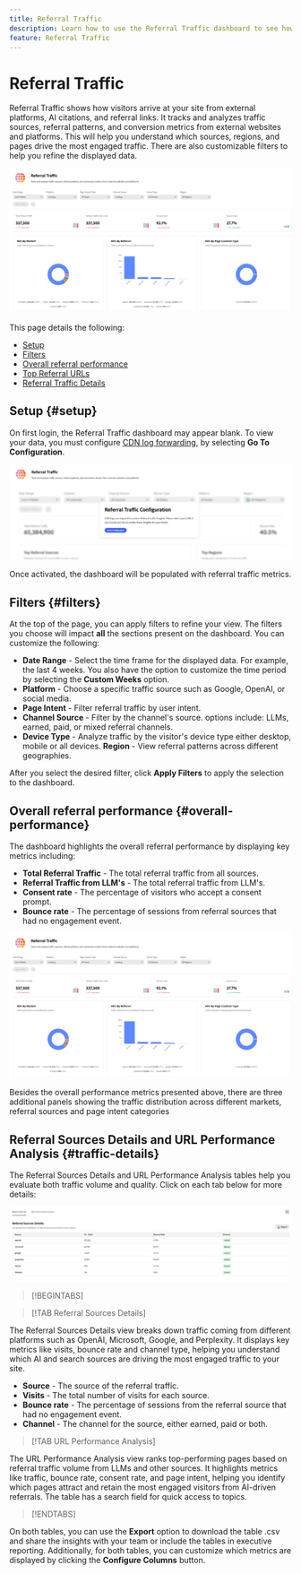 ```yaml
---
title: Referral Traffic
description: Learn how to use the Referral Traffic dashboard to see how visitors arrive at your site from external platforms, AI citations, and referral links.
feature: Referral Traffic
---
```


# Referral Traffic

Referral Traffic shows how visitors arrive at your site from external platforms, AI citations, and referral links. It tracks and analyzes traffic sources, referral patterns, and conversion metrics from external websites and platforms. This will help you understand which sources, regions, and pages drive the most engaged traffic. <!--Data is sourced from the CDN logs, a privacy-preserving source that does not capture personal user data.--> There are also customizable filters to help you refine the displayed data.

![Referral Page](/help/dashboards/assets/referral-traffic.png)

This page details the following:

* [Setup](#setup)
* [Filters](#filters)
* [Overall referral performance](#overall-performance)
* [Top Referral URLs](#top-referrals)
* [Referral Traffic Details](#traffic-details)

## Setup {#setup}

On first login, the Referral Traffic dashboard may appear blank. To view your data, you must configure [CDN log forwarding](/help/dashboards/customer-configuration.md#cdn-configuration), by selecting **Go To Configuration**.

![Referral Setup](/help/dashboards/assets/referral-setup1.png)

<!--- 1. Select your Source (either CDN logs or AEM Operational Telemetry).
2. Enter a primary contact email.
3. Click **Request activation** to enable data ingestion. Hiding this until confirmation from PM-->

Once activated, the dashboard will be populated with referral traffic metrics.

## Filters {#filters}

At the top of the page, you can apply filters to refine your view. The filters you choose will impact **all** the sections present on the dashboard. You can customize the following:

* **Date Range** - Select the time frame for the displayed data. For example, the last 4 weeks. You also have the option to customize the time period by selecting the **Custom Weeks** option.
* **Platform** - Choose a specific traffic source such as Google, OpenAI, or social media.
* **Page Intent**  - Filter referral traffic by user intent.
* **Channel Source** - Filter by the channel's source. options include: LLMs, earned, paid, or mixed referral channels.
* **Device Type** - Analyze traffic by the visitor's device type either desktop, mobile or all devices.
**Region** - View referral patterns across different geographies.

After you select the desired filter, click **Apply Filters** to apply the selection to the dashboard.

## Overall referral performance {#overall-performance}

The dashboard highlights the overall referral performance by displaying key metrics including:

* **Total Referral Traffic** - The total referral traffic from all sources.
* **Referral Traffic from LLM's** - The total referral traffic from LLM's.
* **Consent rate** -  The percentage of visitors who accept a consent prompt.
* **Bounce rate** - The percentage of sessions from referral sources that had no engagement event.

![Referral Page](/help/dashboards/assets/referral-traffic.png)

Besides the overall performance metrics presented above, there are three additional panels showing the traffic distribution across different markets, referral sources and page intent categories <!-- the **Top Regions** panel breaks down traffic by geography. Meanwhile, the **Top Referral Sources** panel shows the platforms driving the most visits. Trend indicators for the metrics show how these values are changing over time compared to the previous period.-->

<!--## Top Referral URLs {#top-referrals}

The Top Referral URLs list surfaces your site's most visited pages from referrals.

![Top Referral URLs](/help/dashboards/assets/top-url.png)-->

## Referral Sources Details and URL Performance Analysis {#traffic-details}

The Referral Sources Details and URL Performance Analysis tables help you evaluate both traffic volume and quality. Click on each tab below for more details:

![Referral Traffic Details](/help/dashboards/assets/traffic-details.png)

>[!BEGINTABS]

>[!TAB Referral Sources Details]

The Referral Sources Details view breaks down traffic coming from different platforms such as OpenAI, Microsoft, Google, and Perplexity. It displays key metrics like visits, bounce rate and channel type, helping you understand which AI and search sources are driving the most engaged traffic to your site.

* **Source** - The source of the referral traffic.
* **Visits** - The total number of visits for each source.
* **Bounce rate** - The percentage of sessions from the referral source that had no engagement event.
* **Channel** - The channel for the source, either earned, paid or both.

>[!TAB URL Performance Analysis]

The URL Performance Analysis view ranks top-performing pages based on referral traffic volume from LLMs and other sources. It highlights metrics like traffic, bounce rate, consent rate, and page intent, helping you identify which pages attract and retain the most engaged visitors from AI-driven referrals. The table has a search field for quick access to topics.

>[!ENDTABS]

On both tables, you can use the **Export** option to download the table .csv and share the insights with your team or include the tables in executive reporting. Additionally, for both tables, you can customize which metrics are displayed by clicking the **Configure Columns** button.
